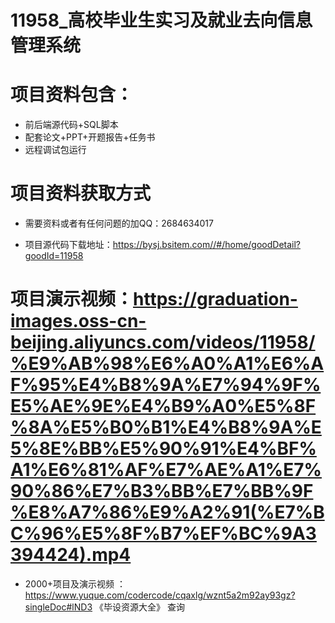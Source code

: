 
 # 11958_高校毕业生实习及就业去向信息管理系统
 
 #  项目资料包含：
 *  前后端源代码+SQL脚本
 *  配套论文+PPT+开题报告+任务书
 *  远程调试包运行

 #  项目资料获取方式
 *  需要资料或者有任何问题的加QQ：2684634017

 *  项目源代码下载地址：https://bysj.bsitem.com//#/home/goodDetail?goodId=11958
   
 #  项目演示视频：https://graduation-images.oss-cn-beijing.aliyuncs.com/videos/11958/%E9%AB%98%E6%A0%A1%E6%AF%95%E4%B8%9A%E7%94%9F%E5%AE%9E%E4%B9%A0%E5%8F%8A%E5%B0%B1%E4%B8%9A%E5%8E%BB%E5%90%91%E4%BF%A1%E6%81%AF%E7%AE%A1%E7%90%86%E7%B3%BB%E7%BB%9F%E8%A7%86%E9%A2%91(%E7%BC%96%E5%8F%B7%EF%BC%9A3394424).mp4
          
 *  2000+项目及演示视频 ：https://www.yuque.com/codercode/cqaxlg/wznt5a2m92ay93gz?singleDoc#lND3 《毕设资源大全》
   查询
